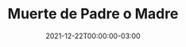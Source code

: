 ---
title: "Muerte de Padre o Madre"
date: 2021-12-22T00:00:00-03:00
lastmod: 2022-10-05T00:00:00-03:00
weight: 6
draft: false
keywords: ["people", "muerte", "madre","padres"]
description: "Muerte de Padre o Madre"
mantained_by:
    - alejandrapaola
---